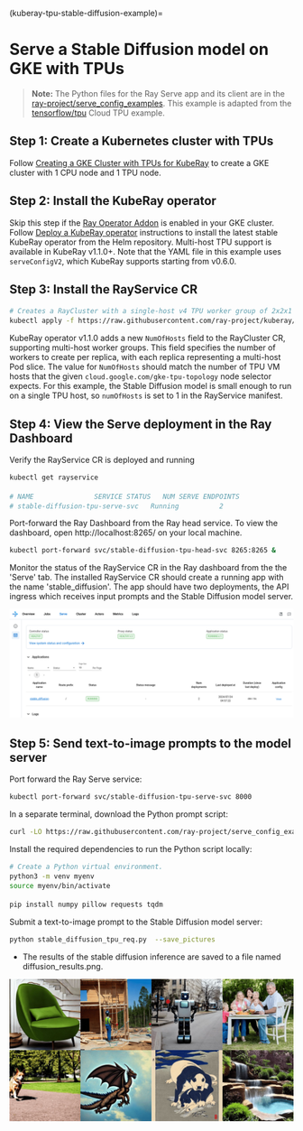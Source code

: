 (kuberay-tpu-stable-diffusion-example)=

# Serve a Stable Diffusion model on GKE with TPUs

> **Note:** The Python files for the Ray Serve app and its client are in the [ray-project/serve_config_examples](https://github.com/ray-project/serve_config_examples). This example is adapted from the [tensorflow/tpu](https://github.com/tensorflow/tpu/tree/master/tools/ray_tpu/src/serve) Cloud TPU example.

## Step 1: Create a Kubernetes cluster with TPUs

Follow [Creating a GKE Cluster with TPUs for KubeRay](kuberay-gke-tpu-cluster-setup) to create a GKE cluster with 1 CPU node and 1 TPU node.

## Step 2: Install the KubeRay operator

Skip this step if the [Ray Operator Addon](https://cloud.google.com/kubernetes-engine/docs/add-on/ray-on-gke/concepts/overview) is enabled in your GKE cluster. Follow [Deploy a KubeRay operator](kuberay-operator-deploy) instructions to install the latest stable KubeRay operator from the Helm repository. Multi-host TPU support is available in KubeRay v1.1.0+. Note that the YAML file in this example uses `serveConfigV2`, which KubeRay supports starting from v0.6.0.

## Step 3: Install the RayService CR

```sh
# Creates a RayCluster with a single-host v4 TPU worker group of 2x2x1 topology.
kubectl apply -f https://raw.githubusercontent.com/ray-project/kuberay/master/ray-operator/config/samples/ray-service.tpu-single-host.yaml
```

KubeRay operator v1.1.0 adds a new `NumOfHosts` field to the RayCluster CR, supporting multi-host worker groups. This field specifies the number of workers to create per replica, with each replica representing a multi-host Pod slice. The value for `NumOfHosts` should match the number of TPU VM hosts that the given `cloud.google.com/gke-tpu-topology` node selector expects. For this example, the Stable Diffusion model is small enough to run on a single TPU host, so `numOfHosts` is set to 1 in the RayService manifest.

## Step 4: View the Serve deployment in the Ray Dashboard

Verify the RayService CR is deployed and running

```sh
kubectl get rayservice

# NAME               SERVICE STATUS   NUM SERVE ENDPOINTS
# stable-diffusion-tpu-serve-svc   Running          2
```

Port-forward the Ray Dashboard from the Ray head service. To view the dashboard, open http://localhost:8265/ on your local machine.

```sh
kubectl port-forward svc/stable-diffusion-tpu-head-svc 8265:8265 &
```

Monitor the status of the RayService CR in the Ray dashboard from the the 'Serve' tab. The installed RayService CR should create a running app with the name 'stable_diffusion'. The app should have two deployments, the API ingress which receives input prompts and the Stable Diffusion model server.

![serve_dashboard](../images/serve_dashboard.png)


## Step 5: Send text-to-image prompts to the model server

Port forward the Ray Serve service:
```sh
kubectl port-forward svc/stable-diffusion-tpu-serve-svc 8000
```

In a separate terminal, download the Python prompt script:

```sh
curl -LO https://raw.githubusercontent.com/ray-project/serve_config_examples/master/stable_diffusion/stable_diffusion_tpu_req.py
```

Install the required dependencies to run the Python script locally:

```sh
# Create a Python virtual environment.
python3 -m venv myenv
source myenv/bin/activate

pip install numpy pillow requests tqdm
```


Submit a text-to-image prompt to the Stable Diffusion model server:
```sh
python stable_diffusion_tpu_req.py  --save_pictures
```

* The results of the stable diffusion inference are saved to a file named diffusion_results.png.

![diffusion_results](../images/diffusion_results.png)
